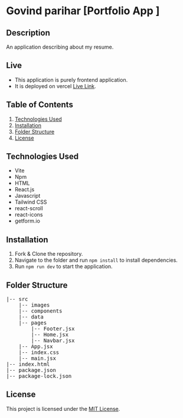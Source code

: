 # Govind parihar [Portfolio App ]

## Description

An application describing about my resume.

## Live

- This application is purely frontend application.
- It is deployed on vercel [Live Link](https://portfolio-three-green-93.vercel.app/).

## Table of Contents

1. [Technologies Used](#technologies-used)
2. [Installation ](#installation)
3. [Folder Structure](#folder-structure)
4. [License](#license)

## Technologies Used

- Vite
- Npm
- HTML
- React.js
- Javascript
- Tailwind CSS
- react-scroll 
- react-icons
- getform.io

## Installation

1. Fork & Clone the repository.
2. Navigate to the folder and run `npm install` to install dependencies.
3. Run `npm run dev` to start the application.

## Folder Structure

<pre>
|-- src
    |-- images 
    |-- components
    |-- data 
    |-- pages
        |-- Footer.jsx 
        |-- Home.jsx 
        |-- Navbar.jsx 
    |-- App.jsx 
    |-- index.css 
    |-- main.jsx 
|-- index.html
|-- package.json
|-- package-lock.json
</pre>

## License

This project is licensed under the [MIT License](LICENSE).
